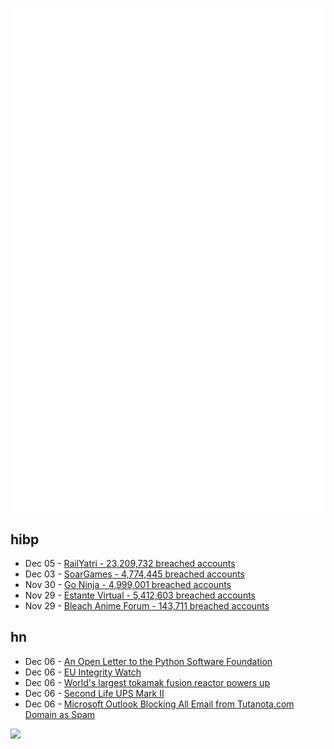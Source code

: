 ![Metrics](https://raw.githubusercontent.com/phixion/phixion/master/metrics.svg)

## hibp

<!--
for https://github.com/phixion/phixion/blob/main/.github/workflows/feeds.yml
-->
<!--START_SECTION:haveibeenpwnd-->
- Dec 05 - [RailYatri - 23,209,732 breached accounts](https://haveibeenpwned.com/PwnedWebsites#RailYatri)
- Dec 03 - [SoarGames - 4,774,445 breached accounts](https://haveibeenpwned.com/PwnedWebsites#SoarGames)
- Nov 30 - [Go Ninja - 4,999,001 breached accounts](https://haveibeenpwned.com/PwnedWebsites#GoNinja)
- Nov 29 - [Estante Virtual - 5,412,603 breached accounts](https://haveibeenpwned.com/PwnedWebsites#EstanteVirtual)
- Nov 29 - [Bleach Anime Forum - 143,711 breached accounts](https://haveibeenpwned.com/PwnedWebsites#BleachAnime)
<!--END_SECTION:haveibeenpwnd-->

## hn

<!--
for https://github.com/phixion/phixion/blob/main/.github/workflows/feeds.yml
-->
<!--START_SECTION:hn-->
- Dec 06 - [An Open Letter to the Python Software Foundation](https://pythonafrica.blogspot.com/2023/12/an-open-letter-to-python-software_5.html)
- Dec 06 - [EU Integrity Watch](https://www.integritywatch.eu/)
- Dec 06 - [World's largest tokamak fusion reactor powers up](https://newatlas.com/energy/worlds-largest-tokamak-fusion-reactor-powers-up/)
- Dec 06 - [Second Life UPS Mark II](https://pop.fsck.pl/projects/secondlife-ups-MkII.html)
- Dec 06 - [Microsoft Outlook Blocking All Email from Tutanota.com Domain as Spam](https://tuta.com/blog/posts/outlook-falsely-marks-tutanota-emails-as-junk)
<!--END_SECTION:hn-->

<!--
for https://yhype.me
-->
![](https://hit.yhype.me/github/profile?user_id=13013670)
